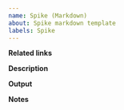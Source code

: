 ```yaml
---
name: Spike (Markdown)
about: Spike markdown template
labels: Spike
---
```


**Related links**

**Description**

**Output**

**Notes**
